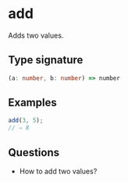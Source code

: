 # add

Adds two values.

## Type signature

<!-- prettier-ignore-start -->
```typescript
(a: number, b: number) => number
```
<!-- prettier-ignore-end -->

## Examples

<!-- prettier-ignore-start -->
```javascript
add(3, 5);
// ⇒ 8
```
<!-- prettier-ignore-end -->

## Questions

- How to add two values?
